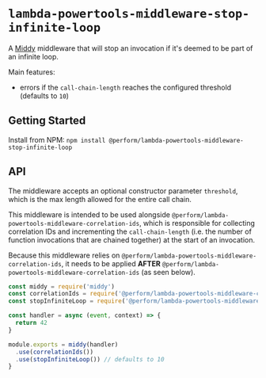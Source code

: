 # `lambda-powertools-middleware-stop-infinite-loop`

A [Middy](https://github.com/middyjs/middy) middleware that will stop an invocation if it's deemed to be part of an infinite loop.

Main features:

* errors if the `call-chain-length` reaches the configured threshold (defaults to `10`)

## Getting Started

Install from NPM: `npm install @perform/lambda-powertools-middleware-stop-infinite-loop`

## API

The middleware accepts an optional constructor parameter `threshold`, which is the max length allowed for the entire call chain.

This middleware is intended to be used alongside `@perform/lambda-powertools-middleware-correlation-ids`, which is responsible for collecting correlation IDs and incrementing the `call-chain-length` (i.e. the number of function invocations that are chained together) at the start of an invocation.

Because this middleware relies on `@perform/lambda-powertools-middleware-correlation-ids`, it needs to be applied **AFTER** `@perform/lambda-powertools-middleware-correlation-ids` (as seen below).

```js
const middy = require('middy')
const correlationIds = require('@perform/lambda-powertools-middleware-correlation-ids')
const stopInfiniteLoop = require('@perform/lambda-powertools-middleware-stop-infinite-loop')

const handler = async (event, context) => {
  return 42
}

module.exports = middy(handler)
  .use(correlationIds())
  .use(stopInfiniteLoop()) // defaults to 10
}
```
